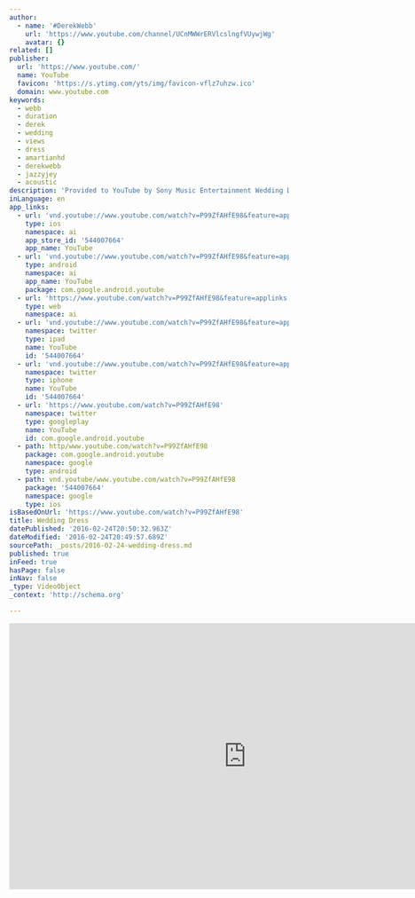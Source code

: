 ```yaml
---
author:
  - name: '#DerekWebb'
    url: 'https://www.youtube.com/channel/UCnMWWrERVlcslngfVUywjWg'
    avatar: {}
related: []
publisher:
  url: 'https://www.youtube.com/'
  name: YouTube
  favicon: 'https://s.ytimg.com/yts/img/favicon-vflz7uhzw.ico'
  domain: www.youtube.com
keywords:
  - webb
  - duration
  - derek
  - wedding
  - views
  - dress
  - amartianhd
  - derekwebb
  - jazzyjey
  - acoustic
description: 'Provided to YouTube by Sony Music Entertainment Wedding Dress · Derek Webb She Must and Shall Go Free ℗ 2003 Fair Trade Services, LLC ℗ 2003 M2 Communications, LLC Released on: 2003-03-25 Associated Performer, Composer, Lyricist, Producer: Derek Webb Auto-generated by YouTube.'
inLanguage: en
app_links:
  - url: 'vnd.youtube://www.youtube.com/watch?v=P99ZfAHfE98&feature=applinks'
    type: ios
    namespace: ai
    app_store_id: '544007664'
    app_name: YouTube
  - url: 'vnd.youtube://www.youtube.com/watch?v=P99ZfAHfE98&feature=applinks'
    type: android
    namespace: ai
    app_name: YouTube
    package: com.google.android.youtube
  - url: 'https://www.youtube.com/watch?v=P99ZfAHfE98&feature=applinks'
    type: web
    namespace: ai
  - url: 'vnd.youtube://www.youtube.com/watch?v=P99ZfAHfE98&feature=applinks'
    namespace: twitter
    type: ipad
    name: YouTube
    id: '544007664'
  - url: 'vnd.youtube://www.youtube.com/watch?v=P99ZfAHfE98&feature=applinks'
    namespace: twitter
    type: iphone
    name: YouTube
    id: '544007664'
  - url: 'https://www.youtube.com/watch?v=P99ZfAHfE98'
    namespace: twitter
    type: googleplay
    name: YouTube
    id: com.google.android.youtube
  - path: http/www.youtube.com/watch?v=P99ZfAHfE98
    package: com.google.android.youtube
    namespace: google
    type: android
  - path: vnd.youtube/www.youtube.com/watch?v=P99ZfAHfE98
    package: '544007664'
    namespace: google
    type: ios
isBasedOnUrl: 'https://www.youtube.com/watch?v=P99ZfAHfE98'
title: Wedding Dress
datePublished: '2016-02-24T20:50:32.963Z'
dateModified: '2016-02-24T20:49:57.689Z'
sourcePath: _posts/2016-02-24-wedding-dress.md
published: true
inFeed: true
hasPage: false
inNav: false
_type: VideoObject
_context: 'http://schema.org'

---
```

<iframe src="https://cdn.embedly.com/widgets/media.html?src=https%3A%2F%2Fwww.youtube.com%2Fembed%2FP99ZfAHfE98%3Ffeature%3Doembed&amp;url=https%3A%2F%2Fwww.youtube.com%2Fwatch%3Fv%3DP99ZfAHfE98&amp;image=https%3A%2F%2Fi.ytimg.com%2Fvi%2FP99ZfAHfE98%2Fhqdefault.jpg&amp;key=b7d04c9b404c499eba89ee7072e1c4f7&amp;type=text%2Fhtml&amp;schema=youtube" width="854" height="480" scrolling="no" frameborder="0" allowfullscreen="allowfullscreen" style=""></iframe>
